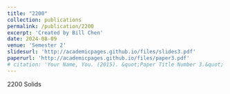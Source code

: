 ```yaml
---
title: "2200"
collection: publications
permalink: /publication/2200
excerpt: 'Created by Bill Chen'
date: 2024-08-09
venue: 'Semester 2'
slidesurl: 'http://academicpages.github.io/files/slides3.pdf'
paperurl: 'http://academicpages.github.io/files/paper3.pdf'
# citation: 'Your Name, You. (2015). &quot;Paper Title Number 3.&quot; <i>Journal 1</i>. 1(3).'
---
```


2200 Solids

